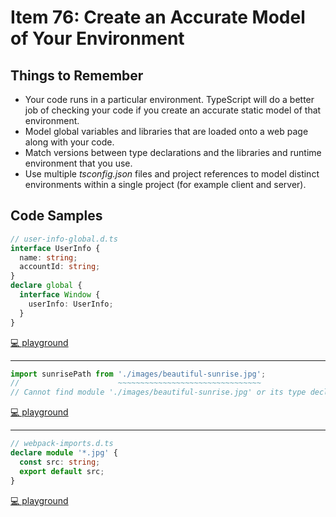# Item 76: Create an Accurate Model of Your Environment

## Things to Remember

- Your code runs in a particular environment. TypeScript will do a better job of checking your code if you create an accurate static model of that environment.
- Model global variables and libraries that are loaded onto a web page along with your code.
- Match versions between type declarations and the libraries and runtime environment that you use.
- Use multiple _tsconfig.json_ files and project references to model distinct environments within a single project (for example client and server).

## Code Samples

```ts
// user-info-global.d.ts
interface UserInfo {
  name: string;
  accountId: string;
}
declare global {
  interface Window {
    userInfo: UserInfo;
  }
}
```

[💻 playground](https://www.typescriptlang.org/play/?ts=5.4.5#code/KYDwDg9gTgLgBAbwL4CgD0a4FcDOwoC0AlgHYBmEBA5gDYQBGAhjQHQAmLMOKpM+ZjAMbA4AVTxQAkuQiIUcOCUYBbYAC44OGFFJUA3PLhDBELCRiS2GrTpL6UqNsEE1GUEbQbM5C3vyEiAOqkbBAA7j4K2BLSFBri+LEQBgqoqEA)

----

```ts
import sunrisePath from './images/beautiful-sunrise.jpg';
//                      ~~~~~~~~~~~~~~~~~~~~~~~~~~~~~~~~
// Cannot find module './images/beautiful-sunrise.jpg' or its type declarations.
```

[💻 playground](https://www.typescriptlang.org/play/?ts=5.4.5#code/KYDwDg9gTgLgBAbwL4CgCWBbSs4GcCuAdlGrsAAoCGMAFnAGZQQZwDkAdAPSaUDmwuTgCNglfDDT18AGwC0BYqWDsAVmF6sA3Ck6c4+g4aPG4AP3MXLV6zcs69AYUqFCEePTSEAJnAwQvMsBsXDz8giJiElJyCiRkquqscNBwaDC4cDAAnmBBXsAAxtKUUNRoEIS47ChAA)

----

```ts
// webpack-imports.d.ts
declare module '*.jpg' {
  const src: string;
  export default src;
}
```

[💻 playground](https://www.typescriptlang.org/play/?ts=5.4.5#code/PTAEHcFMCMAcEMDGBrAtASwLawPYCcAXAZwDoATE4gKDMkQBt49JRMcyBXelgcgCoSAK1gBzHqADeVUKEQ4AdkQKgieRAC4VBPOnkiA3NNCQAHrkKhaAM3hdlqxIYC+VIA)
